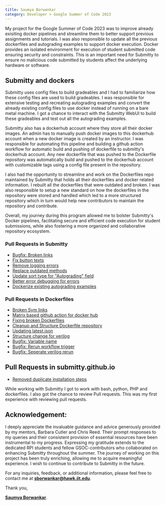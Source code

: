 ```yaml
---
title: Saumya Borwankar
category: Developer > Google Summer of Code 2023
---
```


My project for the Google Summer of Code 2023 was to improve already exisiting docker pipelines and streamline them to better support previous assignments and tutorials. I was also responsible to update all the previous dockerfiles and autograding examples to support docker execution. Docker provides an isolated environment for execution of student submitted code ensuring security and constraints. This is an important need for Submitty to ensure no malicious code submitted by students affect the underlying hardware or software.

## Submitty and dockers

Submitty uses config files to build gradeables and I had to familiarize how these config files are used to build gradeables. I was responsible for extensive testing and recreating autograding examples and convert the already existing config files to use docker instead of running on a bare metal machine. I got a chance to interact with the Submitty WebUI to build these gradeables and test out all the autograding examples.

Submitty also has a dockerhub account where they store all their docker images. An admin has to manually push docker images to this dockerhub account when a new docker image is created by an instructor. I was responsible for automating this pipeline and building a github action workflow for automatic build and pushing of dockerfile to submitty's dockerhub account. Any new dockerfile that was pushed to the Dockerfile repository was automatically build and pushed to the dockerhub account with customizable tags using a config file present in the repository.

I also had the opportunity to streamline and work on the Dockerfiles repo maintained by Submitty that holds all their dockerfiles and docker related information. I rebuilt all the dockerfiles that were outdated and broken. I was also responsible to setup a new standard on how the dockerfiles in the repository were stored and handled which led to a more structured repository which in turn would help new contributors to maintain the repository and contribute.

Overall, my journey during this program allowed me to bolster Submitty's Docker pipelines, facilitating secure and efficient code execution for student submissions, while also fostering a more organized and collaborative repository ecosystem.

### Pull Requests in Submitty

- [Bugfix: Broken links](https://github.com/Submitty/Submitty/pull/9319)
- [Fix button texts](https://github.com/Submitty/Submitty/pull/9019)
- [Remove logging errors](https://github.com/Submitty/Submitty/pull/8952)
- [Replace outdated methods](https://github.com/Submitty/Submitty/pull/8856)
- [Update sort type for "Autograding" field](https://github.com/Submitty/Submitty/pull/8855)
- [Better error debugging for errors](https://github.com/Submitty/Submitty/pull/9710)
- [Dockerize existing autograding examples](https://github.com/Submitty/Submitty/pull/9445)

### Pull Requests in Dockerfiles

- [Broken Sym links](https://github.com/Submitty/DockerImages/pull/30)
- [Matrix based github action for docker hub](https://github.com/Submitty/DockerImages/pull/19)
- [Fixing broken Dockerfiles](https://github.com/Submitty/DockerImages/pull/20)
- [Cleanup and Structure Dockerfile repository](https://github.com/Submitty/DockerImages/pull/21)
- [Updating latest.json](https://github.com/Submitty/DockerImages/pull/22)
- [Structure change for verilog](https://github.com/Submitty/DockerImages/pull/24)
- [Bugfix: Variable name](https://github.com/Submitty/DockerImages/pull/25)
- [Bugfix: Rerun workflow trigger](https://github.com/Submitty/DockerImages/pull/26)
- [Bugfix: Seperate verilog rerun](https://github.com/Submitty/DockerImages/pull/27)

## Pull Requests in submitty.github.io

- [Removed duplicate installation steps](https://github.com/Submitty/submitty.github.io/pull/501)

While working with Submitty I got to work with bash, python, PHP and dockerfiles. I also got the chance to review Pull requests. This was my first experience with reviewing pull requests.

## Acknowledgement:

I deeply appreciate the invaluable guidance and advice generously provided by my mentors, Barbara Cutler and Chris Reed. Their prompt responses to my queries and their consistent provision of essential resources have been instrumental to my progress. Expressing my gratitude extends to the dedicated RPI students and fellow GSOC-contributors who collaborated on enhancing Submitty throughout the summer. The journey of working on this project has been truly enriching, allowing me to acquire meaningful experience. I wish to continue to contribute to Submitty in the future.

For any inquiries, feedback, or additional information, please feel free to contact me at **[sborwankar@hawk.iit.edu](mailto:sborwankar@hawk.iit.edu)**.

Thank you,

**[Saumya Borwankar](https://www.linkedin.com/in/saumyaborwankar)**.
